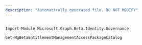 ```yaml
---
description: "Automatically generated file. DO NOT MODIFY"
---
```


```powershellv2

Import-Module Microsoft.Graph.Beta.Identity.Governance

Get-MgBetaEntitlementManagementAccessPackageCatalog

```